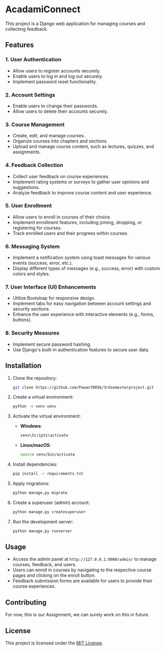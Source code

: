 # AcadamiConnect

This project is a Django web application for managing courses and collecting feedback.

## Features

### 1. User Authentication
- Allow users to register accounts securely.
- Enable users to log in and log out securely.
- Implement password reset functionality.

### 2. Account Settings
- Enable users to change their passwords.
- Allow users to delete their accounts securely.

### 3. Course Management
- Create, edit, and manage courses.
- Organize courses into chapters and sections.
- Upload and manage course content, such as lectures, quizzes, and assignments.

### 4. Feedback Collection
- Collect user feedback on course experiences.
- Implement rating systems or surveys to gather user opinions and suggestions.
- Analyze feedback to improve course content and user experience.

### 5. User Enrollment
- Allow users to enroll in courses of their choice.
- Implement enrollment features, including joining, dropping, or registering for courses.
- Track enrolled users and their progress within courses.

### 6. Messaging System
- Implement a notification system using toast messages for various events (success, error, etc.).
- Display different types of messages (e.g., success, error) with custom colors and styles.

### 7. User Interface (UI) Enhancements
- Utilize Bootstrap for responsive design.
- Implement tabs for easy navigation between account settings and security sections.
- Enhance the user experience with interactive elements (e.g., forms, buttons).

### 8. Security Measures
- Implement secure password hashing.
- Use Django's built-in authentication features to secure user data.


## Installation

1. Clone the repository:

    ```bash
    git clone https://github.com/Pawan70056/3rdsemesterproject.git
    ```

2. Create a virtual environment:

    ```bash
    python -m venv venv
    ```

3. Activate the virtual environment:

    - **Windows**:

        ```bash
        venv\Scripts\activate
        ```

    - **Linux/macOS**:

        ```bash
        source venv/bin/activate
        ```

4. Install dependencies:

    ```bash
    pip install -r requirements.txt
    ```

5. Apply migrations:

    ```bash
    python manage.py migrate
    ```

6. Create a superuser (admin) account:

    ```bash
    python manage.py createsuperuser
    ```

7. Run the development server:

    ```bash
    python manage.py runserver
    ```

## Usage

- Access the admin panel at `http://127.0.0.1:8000/admin/` to manage courses, feedback, and users.
- Users can enroll in courses by navigating to the respective course pages and clicking on the enroll button.
- Feedback submission forms are available for users to provide their course experiences.

## Contributing

For now, this is our Assignment, we can surely work on this in future.

## License

This project is licensed under the [MIT License](LICENSE).
